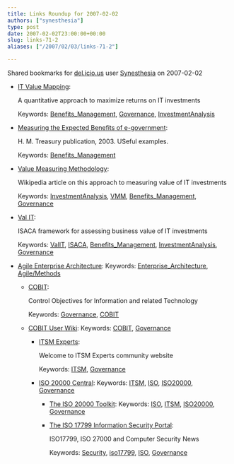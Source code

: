```yaml
---
title: Links Roundup for 2007-02-02
authors: ["synesthesia"]
type: post
date: 2007-02-02T23:00:00+00:00
slug: links-71-2 
aliases: ["/2007/02/03/links-71-2"]

---
```

Shared bookmarks for [del.icio.us][1] user  [Synesthesia][2] on 2007-02-02

  * [IT Value Mapping][3]:
  
    A quantitative approach to maximize returns on IT investments
  
    Keywords: [Benefits_Management][4], [Governance][5], [InvestmentAnalysis][6]
  * [Measuring the Expected Benefits of e-government][7]:
  
    H. M. Treasury publication, 2003. USeful examples.
  
    Keywords: [Benefits_Management][4]
  * [Value Measuring Methodology][8]:
  
    Wikipedia article on this approach to measuring value of IT investments
  
    Keywords: [InvestmentAnalysis][6], [VMM][9], [Benefits_Management][4], [Governance][5]
  * [Val IT][10]:
  
    ISACA framework for assessing business value of IT investments
  
    Keywords: [ValIT][11], [ISACA][12], [Benefits_Management][4], [InvestmentAnalysis][6], [Governance][5]
  * [Agile Enterprise Architecture][13]: 
    Keywords: [Enterprise_Architecture][14], [Agile/Methods][15]</li> 
    
      * [COBIT][16]:
  
        Control Objectives for Information and related Technology
  
        Keywords: [Governance][5], [COBIT][17]
      * [COBIT User Wiki][18]: 
        Keywords: [COBIT][17], [Governance][5]</li> 
        
          * [ITSM Experts][19]:
  
            Welcome to ITSM Experts community website
  
            Keywords: [ITSM][20], [Governance][5]
          * [ISO 20000 Central][21]: 
            Keywords: [ITSM][20], [ISO][22], [ISO20000][23], [Governance][5]</li> 
            
              * [The ISO 20000 Toolkit][24]: 
                Keywords: [ISO][22], [ITSM][20], [ISO20000][23], [Governance][5]</li> </ul> 
                
                <!--more-->
                
                  * [The ISO 17799 Information Security Portal][25]:
  
                    ISO17799, ISO 27000 and Computer Security News
  
                    Keywords: [Security][26], [iso17799][27], [ISO][22], [Governance][5]

 [1]: https://del.icio.us/
 [2]: https://del.icio.us/synesthesia
 [3]: https://www.cioindex.com/aimit/IncludeFiles/Download/ITValueMapping.pdf "https://www.cioindex.com/aimit/IncludeFiles/Download/ITValueMapping.pdf"
 [4]: https://del.icio.us/synesthesia/Benefits_Management
 [5]: https://del.icio.us/synesthesia/Governance
 [6]: https://del.icio.us/synesthesia/InvestmentAnalysis
 [7]: https://www.ogc.gov.uk/documents/HM_Treasury_-_Measuring_the_expected_benefits_of_e-government.pdf "https://www.ogc.gov.uk/documents/HM_Treasury_-_Measuring_the_expected_benefits_of_e-government.pdf"
 [8]: https://en.wikipedia.org/wiki/Value_Measuring_Methodology "https://en.wikipedia.org/wiki/Value_Measuring_Methodology"
 [9]: https://del.icio.us/synesthesia/VMM
 [10]: https://www.isaca.org/Content/ContentGroups/Val_IT1/Val_IT.htm "https://www.isaca.org/Content/ContentGroups/Val_IT1/Val_IT.htm"
 [11]: https://del.icio.us/synesthesia/ValIT
 [12]: https://del.icio.us/synesthesia/ISACA
 [13]: https://www.agiledata.org/essays/enterpriseArchitecture.html "https://www.agiledata.org/essays/enterpriseArchitecture.html"
 [14]: https://del.icio.us/synesthesia/Enterprise_Architecture
 [15]: https://del.icio.us/synesthesia/Agile/Methods
 [16]: https://www.isaca.org/Template.cfm?Section=COBIT6&Template=/TaggedPage/TaggedPageDisplay.cfm&TPLID=55&ContentID=7981 "https://www.isaca.org/Template.cfm?Section=COBIT6&Template=/TaggedPage/TaggedPageDisplay.cfm&TPLID=55&ContentID=7981"
 [17]: https://del.icio.us/synesthesia/COBIT
 [18]: https://it.safemode.org/ "https://it.safemode.org/"
 [19]: https://www.itsmexperts.com/index.php/Main_Page "https://www.itsmexperts.com/index.php/Main_Page"
 [20]: https://del.icio.us/synesthesia/ITSM
 [21]: https://20000.fwtk.org/index.htm "https://20000.fwtk.org/index.htm"
 [22]: https://del.icio.us/synesthesia/ISO
 [23]: https://del.icio.us/synesthesia/ISO20000
 [24]: https://www.20000-toolkit.com/ "https://www.20000-toolkit.com/"
 [25]: https://www.computersecuritynow.com/ "https://www.computersecuritynow.com/"
 [26]: https://del.icio.us/synesthesia/Security
 [27]: https://del.icio.us/synesthesia/iso17799